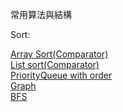 常用算法與結構

Sort:

[Array Sort(Comparator)](https://github.com/alinmoai/LeetCode/blob/master/Algorithm%20and%20Data%20Structers/Java/ArraySort.java)  
[List sort(Comparator)](https://github.com/alinmoai/LeetCode/blob/master/Algorithm%20and%20Data%20Structers/Java/ArraySort.java)  
[PriorityQueue with order](https://github.com/alinmoai/LeetCode/blob/master/Algorithm%20and%20Data%20Structers/Java/PriorityQueue.java)  
[Graph](https://github.com/alinmoai/LeetCode/blob/master/Algorithm%20and%20Data%20Structers/Java/Graph.java)  
[BFS](https://github.com/alinmoai/LeetCode/blob/master/Algorithm%20and%20Data%20Structers/Java/BFS.java)  

